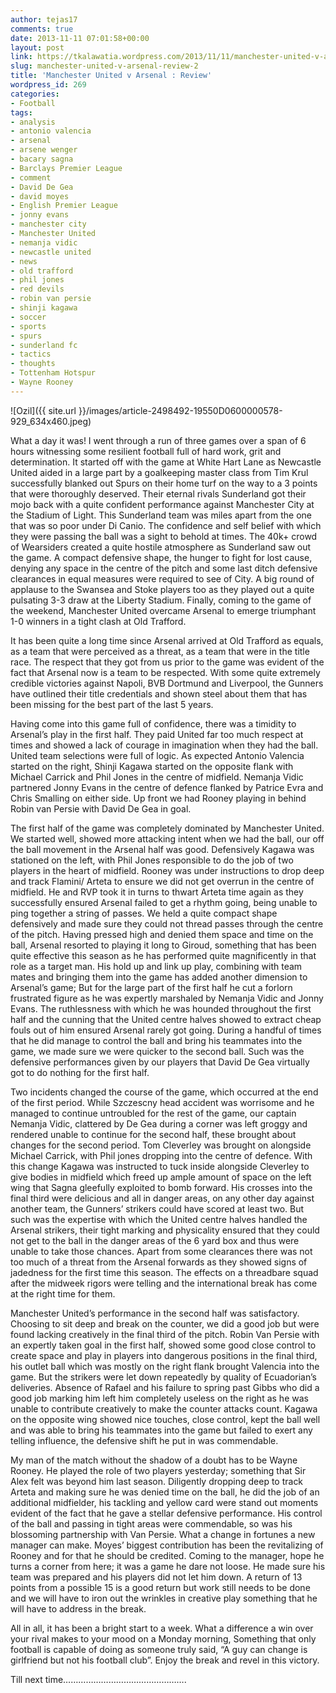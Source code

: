 ```yaml
---
author: tejas17
comments: true
date: 2013-11-11 07:01:58+00:00
layout: post
link: https://tkalawatia.wordpress.com/2013/11/11/manchester-united-v-arsenal-review-2/
slug: manchester-united-v-arsenal-review-2
title: 'Manchester United v Arsenal : Review'
wordpress_id: 269
categories:
- Football
tags:
- analysis
- antonio valencia
- arsenal
- arsene wenger
- bacary sagna
- Barclays Premier League
- comment
- David De Gea
- david moyes
- English Premier League
- jonny evans
- manchester city
- Manchester United
- nemanja vidic
- newcastle united
- news
- old trafford
- phil jones
- red devils
- robin van persie
- shinji kagawa
- soccer
- sports
- spurs
- sunderland fc
- tactics
- thoughts
- Tottenham Hotspur
- Wayne Rooney
---
```

![Ozil]({{ site.url }}/images/article-2498492-19550D0600000578-929_634x460.jpeg)

What a day it was! I went through a run of three games over a span of 6 hours witnessing some resilient football full of hard work, grit and determination. It started off with the game at White Hart Lane as Newcastle United aided in a large part by a goalkeeping master class from Tim Krul successfully blanked out Spurs on their home turf on the way to a 3 points that were thoroughly deserved. Their eternal rivals Sunderland got their mojo back with a quite confident performance against Manchester City at the Stadium of Light. This Sunderland team was miles apart from the one that was so poor under Di Canio. The confidence and self belief with which they were passing the ball was a sight to behold at times. The 40k+ crowd of Wearsiders created a quite hostile atmosphere as Sunderland saw out the game. A compact defensive shape, the hunger to fight for lost cause, denying any space in the centre of the pitch and some last ditch defensive clearances in equal measures were required to see of City. A big round of applause to the Swansea and Stoke players too as they played out a quite pulsating 3-3 draw at the Liberty Stadium. Finally, coming to the game of the weekend, Manchester United overcame Arsenal to emerge triumphant 1-0 winners in a tight clash at Old Trafford.
 
It has been quite a long time since Arsenal arrived at Old Trafford as equals, as a team that were perceived as a threat, as a team that were in the title race. The respect that they got from us prior to the game was evident of the fact that Arsenal now is a team to be respected. With some quite extremely credible victories against Napoli, BVB Dortmund and Liverpool, the Gunners have outlined their title credentials and shown steel about them that has been missing for the best part of the last 5 years. 

Having come into this game full of confidence, there was a timidity to Arsenal’s play in the first half. They paid United far too much respect at times and showed a lack of courage in imagination when they had the ball. United team selections were full of logic. As expected Antonio Valencia started on the right, Shinji Kagawa started on the opposite flank with Michael Carrick and Phil Jones in the centre of midfield. Nemanja Vidic partnered Jonny Evans in the centre of defence flanked by Patrice Evra and Chris Smalling on either side. Up front we had Rooney playing in behind Robin van Persie with David De Gea in goal.

The first half of the game was completely dominated by Manchester United. We started well, showed more attacking intent when we had the ball, our off the ball movement in the Arsenal half was good. Defensively Kagawa was stationed on the left, with Phil Jones responsible to do the job of two players in the heart of midfield. Rooney was under instructions to drop deep and track Flamini/ Arteta to ensure we did not get overrun in the centre of midfield. He and RVP took it in turns to thwart Arteta time again as they successfully ensured Arsenal failed to get a rhythm going, being unable to ping together a string of passes. We held a quite compact shape defensively and made sure they could not thread passes through the centre of the pitch. Having pressed high and denied them space and time on the ball, Arsenal resorted to playing it long to Giroud, something that has been quite effective this season as he has performed quite magnificently in that role as a target man. His hold up and link up play, combining with team mates and bringing them into the game has added another dimension to Arsenal’s game; But for the large part of the first half he cut a forlorn frustrated figure as he was expertly marshaled by Nemanja Vidic and Jonny Evans. The ruthlessness with which he was hounded throughout the first half and the cunning that the United centre halves showed to extract cheap fouls out of him ensured Arsenal rarely got going. During a handful of times that he did manage to control the ball and bring his teammates into the game, we made sure we were quicker to the second ball. Such was the defensive performances given by our players that David De Gea virtually got to do nothing for the first half.

Two incidents changed the course of the game, which occurred at the end of the first period. While Szczescny head accident was worrisome and he managed to continue untroubled for the rest of the game, our captain Nemanja Vidic, clattered by De Gea during a corner was left groggy and rendered unable to continue for the second half, these brought about changes for the second period. Tom Cleverley was brought on alongside Michael Carrick, with Phil jones dropping into the centre of defence. With this change Kagawa was instructed to tuck inside alongside Cleverley to give bodies in midfield which freed up ample amount of space on the left wing that Sagna gleefully exploited to bomb forward. His crosses into the final third were delicious and all in danger areas, on any other day against another team, the Gunners’ strikers could have scored at least two. But such was the expertise with which the United centre halves handled the Arsenal strikers, their tight marking and physicality ensured that they could not get to the ball in the danger areas of the 6 yard box and thus were unable to take those chances. Apart from some clearances there was not too much of a threat from the Arsenal forwards as they showed signs of jadedness for the first time this season. The effects on a threadbare squad after the midweek rigors were telling and the international break has come at the right time for them.

Manchester United’s performance in the second half was satisfactory. Choosing to sit deep and break on the counter, we did a good job but were found lacking creatively in the final third of the pitch. Robin Van Persie with an expertly taken goal in the first half, showed some good close control to create space and play in players into dangerous positions in the final third, his outlet ball which was mostly on the right flank brought Valencia into the game. But the strikers were let down repeatedly by quality of Ecuadorian’s deliveries. Absence of Rafael and his failure to spring past Gibbs who did a good job marking him left him completely useless on the right as he was unable to contribute creatively to make the counter attacks count. Kagawa on the opposite wing showed nice touches, close control, kept the ball well and was able to bring his teammates into the game but failed to exert any telling influence, the defensive shift he put in was commendable. 

My man of the match without the shadow of a doubt has to be Wayne Rooney. He played the role of two players yesterday; something that Sir Alex felt was beyond him last season. Diligently dropping deep to track Arteta and making sure he was denied time on the ball, he did the job of an additional midfielder, his tackling and yellow card were stand out moments evident of the fact that he gave a stellar defensive performance. His control of the ball and passing in tight areas were commendable, so was his blossoming partnership with Van Persie. What a change in fortunes a new manager can make. Moyes’ biggest contribution has been the revitalizing of Rooney and for that he should be credited. Coming to the manager, hope he turns a corner from here; it was a game he dare not loose. He made sure his team was prepared and his players did not let him down. A return of 13 points from a possible 15 is a good return but work still needs to be done and we will have to iron out the wrinkles in creative play something that he will have to address in the break.

All in all, it has been a bright start to a week. What a difference a win over your rival makes to your mood on a Monday morning, Something that only football is capable of doing as someone truly said, “A guy can change is girlfriend but not his football club”. Enjoy the break and revel in this victory.

Till next time………………………………………….

